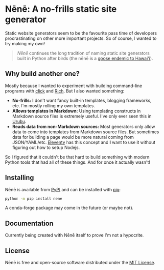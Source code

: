 # Nēnē: A no-frills static site generator

Static website generators seem to be the favourite pass time of developers
procrastinating on other more important projects.
So of course, I wanted to try making my own!

> *Nēnē* continues the long tradition of naming static site generators built in
> Python after birds (the nēnē is a [goose endemic to Hawai'i][nene-goose]).

## Why build another one?

Mostly because I wanted to experiment with building command-line programs with
[click][click] and [Rich][rich].
But I also wanted something:

* **No-frills:** I don't want fancy built-in templates, blogging frameworks,
  etc. I'm mostly rolling my own templates.
* **Allows templates in Markdown:** Using templating constructs in Markdown
  source files is extremely useful. I've only ever seen this in [Urubu][urubu].
* **Reads data from non-Markdown sources:** Most generators only allow data to
  come into templates from Markdown source files. But sometimes data for
  building a page would be more natural coming from JSON/YAML/etc.
  [Eleventy][11ty] has this concept and I want to use it without figuring out
  how to setup Nodejs.

So I figured that it couldn't be that hard to build something with modern
Python tools that had all of these things.
And for once it actually wasn't!

## Installing

Nēnē is available from [PyPI][pypi] and can be installed with [pip][pip]:

```bash
python -m pip install nene
```

A conda-forge package may come in the future (or maybe not).

## Documentation

Currently being created with Nēnē itself to prove I'm not a hypocrite.

## License

Nēnē is free and open-source software distributed under the
[MIT License](LICENSE.txt).

[nene-goose]: https://www.nps.gov/havo/learn/nature/nene.htm
[click]: https://github.com/pallets/click/
[rich]: https://github.com/willmcgugan/rich/
[urubu]: https://github.com/jandecaluwe/urubu
[11ty]: https://github.com/11ty/eleventy
[pypi]: https://pypi.org/project/nene/
[pip]: https://github.com/pypa/pip
